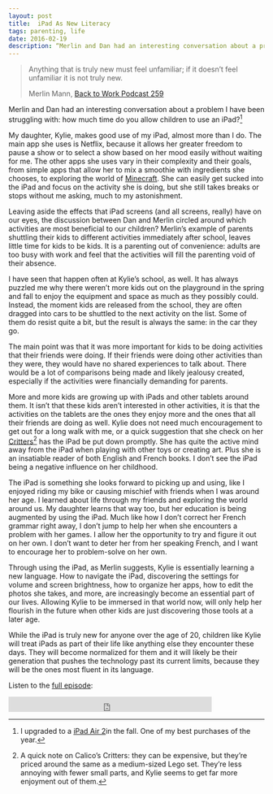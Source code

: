 ```yaml
---
layout: post
title:  iPad As New Literacy
tags: parenting, life
date: 2016-02-19
description: “Merlin and Dan had an interesting conversation about a problem I have been struggling with: how much time do you allow children to use an iPad?”
--- 
```

> Anything that is truly new must feel unfamiliar; if it doesn’t feel unfamiliar it is not truly new. 
>  
> Merlin Mann, [Back to Work Podcast 259](http://5by5.tv/b2w/259 "Back to Work Podcast 259")

Merlin and Dan had an interesting conversation about a problem I have been struggling with: how much time do you allow children to use an iPad?[^1]

My daughter, Kylie, makes good use of my iPad, almost more than I do. The main app she uses is Netflix, because it allows her greater freedom to pause a show or to select a show based on her mood easily without waiting for me. The other apps she uses vary in their complexity and their goals, from simple apps that allow her to mix a smoothie with ingredients she chooses, to exploring the world of [Minecraft](https://geo.itunes.apple.com/us/app/minecraft-pocket-edition/id479516143?mt=8&at=10l4Qt "Minecraft"). She can easily get sucked into the iPad and focus on the activity she is doing, but she still takes breaks or stops without me asking, much to my astonishment. 

Leaving aside the effects that iPad screens (and all screens, really) have on our eyes, the discussion between Dan and Merlin circled around which activities are most beneficial to our children? Merlin’s example of parents shuttling their kids to different activities immediately after school, leaves little time for kids to be kids. It is a parenting out of convenience: adults are too busy with work and feel that the activities will fill the parenting void of their absence. 

I have seen that happen often at Kylie’s school, as well. It has always puzzled me why there weren’t more kids out on the playground in the spring and fall to enjoy the equipment and space as much as they possibly could. Instead, the moment kids are released from the school, they are often dragged into cars to be shuttled to the next activity on the list. Some of them do resist quite a bit, but the result is always the same: in the car they go. 

The main point was that it was more important for kids to be doing activities that their friends were doing. If their friends were doing other activities than they were, they would have no shared experiences to talk about. There would be a lot of comparisons being made and likely jealousy created, especially if the activities were financially demanding for parents. 

More and more kids are growing up with iPads and other tablets around them. It isn’t that these kids aren’t interested in other activities, it is that the activities on the tablets are the ones they enjoy more and the ones that all their friends are doing as well. Kylie does not need much encouragement to get out for a long walk with me, or a quick suggestion that she check on her [Critters](http://www.amazon.com/s/ref=as_li_ss_tl?_encoding=UTF8&camp=1789&creative=390957&field-keywords=calico%20critters&linkCode=ur2&sprefix=critters%2Caps%2C208&tag=four0b-20&url=search-alias%3Dtoys-and-games&linkId=SUZX37MOWLL3GJC3 "Calico Critters")[^2] has the iPad be put down promptly. She has quite the active mind away from the iPad when playing with other toys or creating art. Plus she is an insatiable reader of both English and French books. I don’t see the iPad being a negative influence on her childhood.

The iPad is something she looks forward to picking up and using, like I enjoyed riding my bike or causing mischief with friends when I was around her age. I learned about life through my friends and exploring the world around us. My daughter learns that way too, but her education is being augmented by using the iPad. Much like how I don’t correct her French grammar right away, I don’t jump to help her when she encounters a problem with her games. I allow her the opportunity to try and figure it out on her own. I don’t want to deter her from her speaking French, and I want to encourage her to problem-solve on her own. 

Through using the iPad, as Merlin suggests, Kylie is essentially learning a new language. How to navigate the iPad, discovering the settings for volume and screen brightness, how to organize her apps, how to edit the photos she takes, and more, are increasingly become an essential part of our lives. Allowing Kylie to be immersed in that world now, will only help her flourish in the future when other kids are just discovering those tools at a later age. 

While the iPad is truly new for anyone over the age of 20, children like Kylie will treat iPads as part of their life like anything else they encounter these days. They will become normalized for them and it will likely be their generation that pushes the technology past its current limits, because they will be the ones most fluent in its language. 

Listen to the [full episode](http://5by5.tv/b2w/259 "Back to Work Podcast 259"):

<iframe width="400" height="30" src="http://5by5.tv/audio_embed/?s=b2w%2F2016%2Fb2w-259.mp3" frameborder="0" scrolling="no" allowfullscreen></iframe>

[^1]:	I upgraded to a [iPad Air 2](ttp://www.amazon.com/gp/product/B00OTWNSMM/ref=as_li_tl?ie=UTF8&camp=1789&creative=390957&creativeASIN=B00OTWNSMM&linkCode=as2&tag=four0b-20&linkId=WGQX2KCNFSZXPLCS "iPad Air 2")in the fall. One of my best purchases of the year. 

[^2]:	A quick note on Calico’s Critters: they can be expensive, but they’re priced around the same as a medium-sized Lego set. They’re less annoying with fewer small parts, and Kylie seems to get far more enjoyment out of them. 

